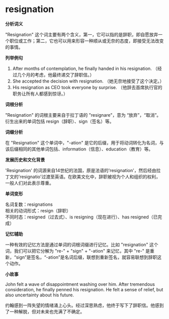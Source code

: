 # resignation

**分析词义**

  

"Resignation" 这个词主要有两个含义，第一，它可以指的是辞职，即自愿放弃一个职位或工作；第二，它也可以用来形容一种顺从或无奈的态度，即接受无法改变的事情。

  

**列举例句**

  

1.  After months of contemplation, he finally handed in his resignation. （经过几个月的考虑，他最终递交了辞职信。）
2.  She accepted the decision with resignation. （她无奈地接受了这个决定。）
3.  His resignation as CEO took everyone by surprise. （他辞去首席执行官的职务让所有人都感到惊讶。）

  

**词根分析**

  

"Resignation" 的词根主要来自于拉丁语的 "resignare"，意为 “放弃”，“取消”。 衍生出来的单词包括 resign（辞职）、sign（签名）等。

  

**词缀分析**

  

在 "Resignation" 这个单词中，"-ation" 是它的后缀，用于将动词转化为名词，与该后缀相同的其他单词包括、information（信息）、education（教育）等。

  

**发展历史和文化背景**

  

'Resignation' 的词源来自14世纪的法国，原是法语的'resignation'，然后经由拉丁文的'resignatio'过渡至英语。在欧美文化中，辞职被视为个人和组织的权利，一般人们对此表示尊重。

  

**单词变形**

  

名词复数：resignations  
相关的动词形式：resign（辞职）  
不同时态：resigned（过去式）、is resigning（现在进行）、has resigned（已完成）

  

**记忆辅助**

  

一种有效的记忆方法是通过单词的词根词缀进行记忆。比如 "resignation" 这个词，我们可以把它分解为 "re-" + "sign" + "-ation" 来记忆，其中 "re-" 是重新，“sign”是签名，“-ation”是名词后缀，联想到重新签名，就容易联想到辞职这个动作。

  

**小故事**

  

John felt a wave of disappointment washing over him. After tremendous consideration, he finally penned his resignation. He felt a sense of relief, but also uncertainty about his future.

  

约翰感到一阵失望的情绪涌上心头。经过深思熟虑，他终于写下了辞职信。他感到了一种解脱，但对未来也充满了不确定。

